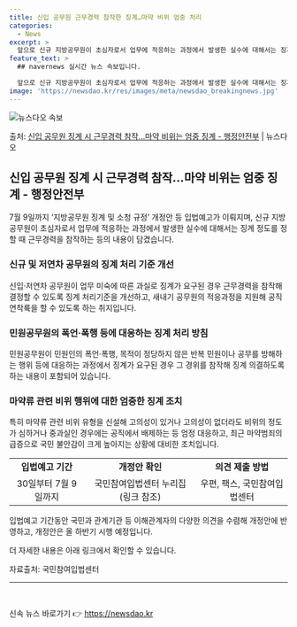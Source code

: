 ```yaml
---
title: 신입 공무원 근무경력 참작한 징계…마약 비위 엄중 처리
categories:
  - News
excerpt: >
  앞으로 신규 지방공무원이 초심자로서 업무에 적응하는 과정에서 발생한 실수에 대해서는 징계 정도를 정할 때 근…
feature_text: >
  ## navernews 실시간 뉴스 속보입니다.

  앞으로 신규 지방공무원이 초심자로서 업무에 적응하는 과정에서 발생한 실수에 대해서는 징계 정도를 정할 때 근…
image: 'https://newsdao.kr/res/images/meta/newsdao_breakingnews.jpg'
---
```


![뉴스다오 속보](https://newsdao.kr/res/images/meta/newsdao_breakingnews.jpg)

<p>출처: <a href="https://newsdao.kr/3943" rel="dofollow">신입 공무원 징계 시 근무경력 참작…마약 비위는 엄중 징계 - 행정안전부</a> | 뉴스다오</p>

<h2 data-ke-size="size26">신입 공무원 징계 시 근무경력 참작…마약 비위는 엄중 징계 - 행정안전부</h2>
<p data-ke-size="size16">7월 9일까지 ‘지방공무원 징계 및 소청 규정’ 개정안 등 입법예고가 이뤄지며, 신규 지방공무원이 초심자로서 업무에 적응하는 과정에서 발생한 실수에 대해서는 징계 정도를 정할 때 근무경력을 참작하는 등의 내용이 담겼습니다.</p>
<h3 data-ke-size="size24">신규 및 저연차 공무원의 징계 처리 기준 개선</h3>
<p data-ke-size="size16">신입·저연차 공무원이 업무 미숙에 따른 과실로 징계가 요구된 경우 근무경력을 참작해 결정할 수 있도록 징계 처리기준을 개선하고, 새내기 공무원의 적응과정을 지원해 공직 연착륙을 할 수 있도록 하는 취지입니다.</p>
<h3 data-ke-size="size24">민원공무원의 폭언·폭행 등에 대응하는 징계 처리 방침</h3>
<p data-ke-size="size16">민원공무원이 민원인의 폭언·폭행, 목적이 정당하지 않은 반복 민원이나 공무를 방해하는 행위 등에 대응하는 과정에서 징계가 요구된 경우 그 경위를 참작해 징계 의결하도록 하는 내용이 포함되어 있습니다.</p>
<h3 data-ke-size="size24">마약류 관련 비위 행위에 대한 엄중한 징계 조치</h3>
<p data-ke-size="size16">특히 마약류 관련 비위 유형을 신설해 고의성이 있거나 고의성이 없더라도 비위의 정도가 심하거나 중과실인 경우에는 공직에서 배제하는 등 엄정 대응하고, 최근 마약범죄의 급증으로 국민 불안감이 크게 높아지는 상황에 대비한 조치입니다.</p>

<table>
  <tr>
    <td style="text-align: center; height: 17px;"><b>입법예고 기간</b></td>
    <td style="text-align: center; height: 17px;"><b>개정안 확인</b></td>
    <td style="text-align: center; height: 17px;"><b>의견 제출 방법</b></td>
  </tr>
  <tr>
    <td style="text-align: center; height: 17px;">30일부터 7월 9일까지</td>
    <td style="text-align: center; height: 17px;">국민참여입법센터 누리집(링크 참조)</td>
    <td style="text-align: center; height: 17px;">우편, 팩스, 국민참여입법센터</td>
  </tr>
</table>
<p data-ke-size="size16">입법예고 기간동안 국민과 관계기관 등 이해관계자의 다양한 의견을 수렴해 개정안에 반영하고, 개정안은 올 하반기 시행 예정입니다.</p>

<p data-ke-size="size16">더 자세한 내용은 아래 링크에서 확인할 수 있습니다.</p>
<p data-ke-size="size16">자료출처: 국민참여입법센터</p>

<hr>
<p data-ke-size="size16">&nbsp;</p> 

신속 뉴스 바로가기 👉 <a href="https://newsdao.kr" rel="dofollow">https://newsdao.kr</a>


